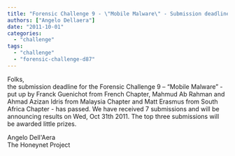 ```yaml
---
title: "Forensic Challenge 9 - \"Mobile Malware\" - Submission deadline passed"
authors: ["Angelo Dellaera"]
date: "2011-10-01"
categories: 
  - "challenge"
tags: 
  - "challenge"
  - "forensic-challenge-d87"
---
```


Folks,  
the submission deadline for the Forensic Challenge 9 – “Mobile Malware” - put up by Franck Guenichot from French Chapter, Mahmud Ab Rahman and Ahmad Azizan Idris from Malaysia Chapter and Matt Erasmus from South Africa Chapter - has passed. We have received 7 submissions and will be announcing results on Wed, Oct 31th 2011. The top three submissions will be awarded little prizes.  
  
Angelo Dell'Aera  
The Honeynet Project

